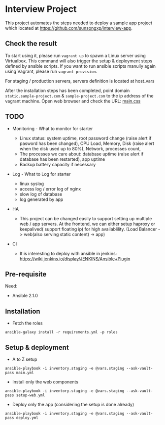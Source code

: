 # Interview Project

This project automates the steps needed to deploy a sample app project which located at https://github.com/sunsongxp/interview-app.

## Check the result

To start using it, please run `vagrant up` to spawn a Linux server using Virtualbox. This command will also trigger the setup & deployment steps defined by ansible scripts. If you want to run ansible scripts manully again using Vagrant, please run `vagrant provision`.

For staging / production servers, servers definition is located at host_vars

After the installation steps has been completed, point domain `static.sample-project.com` & `sample-project.com` to the ip address of the vagrant machine. Open web browser and check the URL: [main.css](https://static.sample-project.com/main.css)

## TODO

* Monitoring - What to monitor for starter
  - Linux status: system uptime, root password change (raise alert if pasword has been changed), CPU Load, Memory, Disk (raise alert when the disk used up to 80%), Network, processes count, 
  - The processes we care about: database uptime (raise alert if database has been restarted), app uptime
  - Backup battery capacity if necessary

* Log - What to Log for starter
  - linux syslog
  - access log / error log of nginx
  - slow log of database
  - log generated by app

* HA
  - This project can be changed easily to support setting up multiple web / app servers. At the frontend, we can either setup haproxy or keepalived( support floating ip) for high availablility. (Load Balancer -> web(also serving static content) -> app)

* CI
  - It is interesting to deploy with ansible in jenkins: https://wiki.jenkins.io/display/JENKINS/Ansible+Plugin

## Pre-requisite

Need:

- Ansible 2.1.0

## Installation

- Fetch the roles

```
ansible-galaxy install -r requirements.yml -p roles
```

## Setup & deployment

- A to Z setup

```
ansible-playbook -i inventory.staging -e @vars.staging --ask-vault-pass main.yml
```

- Install only the web components

```
ansible-playbook -i inventory.staging -e @vars.staging --ask-vault-pass setup-web.yml
```

- Deploy only the app (considering the setup is done already)

```
ansible-playbook -i inventory.staging -e @vars.staging --ask-vault-pass deploy.yml
```
